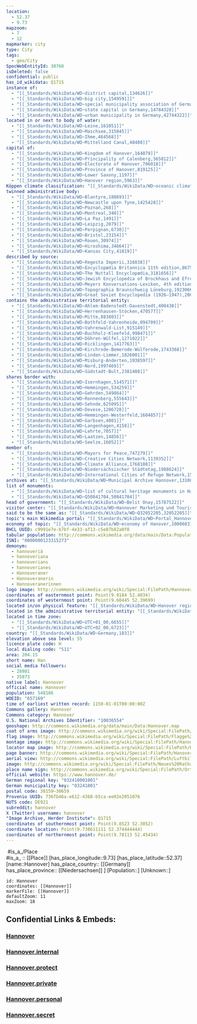 ```yaml
---
location:
  - 52.37
  - 9.73
mapzoom:
  - 7
  - 12
mapmarker: city
type: City
tags:
  - geo/City
SpocWebEntityId: 30760
isDeleted: false
confidential: public
has_id_wikidata: Q1715
instance of:
  - "[[_Standards/WikiData/WD~district capital,134626]]"
  - "[[_Standards/WikiData/WD~big city,1549591]]"
  - "[[_Standards/WikiData/WD~special municipality association of Germany,1780389]]"
  - "[[_Standards/WikiData/WD~state capital in Germany,14784328]]"
  - "[[_Standards/WikiData/WD~urban municipality in Germany,42744322]]"
located in or next to body of water:
  - "[[_Standards/WikiData/WD~Leine,161051]]"
  - "[[_Standards/WikiData/WD~Maschsee,315045]]"
  - "[[_Standards/WikiData/WD~Ihme,464568]]"
  - "[[_Standards/WikiData/WD~Mittelland Canal,48480]]"
capital of:
  - "[[_Standards/WikiData/WD~Kingdom of Hanover,164079]]"
  - "[[_Standards/WikiData/WD~Principality of Calenberg,565812]]"
  - "[[_Standards/WikiData/WD~Electorate of Hanover,706018]]"
  - "[[_Standards/WikiData/WD~Province of Hanover,819125]]"
  - "[[_Standards/WikiData/WD~Lower Saxony,1197]]"
  - "[[_Standards/WikiData/WD~Hanover region,5963]]"
Köppen climate classification: "[[_Standards/WikiData/WD~oceanic climate,182090]]"
twinned administrative body:
  - "[[_Standards/WikiData/WD~Blantyre,188693]]"
  - "[[_Standards/WikiData/WD~Newcastle upon Tyne,1425428]]"
  - "[[_Standards/WikiData/WD~Poznań,268]]"
  - "[[_Standards/WikiData/WD~Montreal,340]]"
  - "[[_Standards/WikiData/WD~La Paz,1491]]"
  - "[[_Standards/WikiData/WD~Leipzig,2079]]"
  - "[[_Standards/WikiData/WD~Perpignan,6730]]"
  - "[[_Standards/WikiData/WD~Bristol,23154]]"
  - "[[_Standards/WikiData/WD~Rouen,30974]]"
  - "[[_Standards/WikiData/WD~Hiroshima,34664]]"
  - "[[_Standards/WikiData/WD~Kansas City,41819]]"
described by source:
  - "[[_Standards/WikiData/WD~Regesta Imperii,316838]]"
  - "[[_Standards/WikiData/WD~Encyclopædia Britannica 11th edition,867541]]"
  - "[[_Standards/WikiData/WD~The Nuttall Encyclopædia,3181656]]"
  - "[[_Standards/WikiData/WD~Jewish Encyclopedia of Brockhaus and Efron,4173137]]"
  - "[[_Standards/WikiData/WD~Meyers Konversations-Lexikon, 4th edition (1885–1890),19219752]]"
  - "[[_Standards/WikiData/WD~Topographia Braunschweig Lüneburg,19230666]]"
  - "[[_Standards/WikiData/WD~Great Soviet Encyclopedia (1926–1947),20078554]]"
contains the administrative territorial entity:
  - "[[_Standards/WikiData/WD~Ahlem-Badenstedt-Davenstedt,400430]]"
  - "[[_Standards/WikiData/WD~Herrenhausen-Stöcken,470577]]"
  - "[[_Standards/WikiData/WD~Mitte,883803]]"
  - "[[_Standards/WikiData/WD~Bothfeld-Vahrenheide,894709]]"
  - "[[_Standards/WikiData/WD~Vahrenwald-List,915149]]"
  - "[[_Standards/WikiData/WD~Buchholz-Kleefeld,998471]]"
  - "[[_Standards/WikiData/WD~Döhren-Wülfel,1271022]]"
  - "[[_Standards/WikiData/WD~Ricklingen,1417763]]"
  - "[[_Standards/WikiData/WD~Kirchrode-Bemerode-Wülferode,1743368]]"
  - "[[_Standards/WikiData/WD~Linden-Limmer,1826001]]"
  - "[[_Standards/WikiData/WD~Misburg-Anderten,1938597]]"
  - "[[_Standards/WikiData/WD~Nord,1997469]]"
  - "[[_Standards/WikiData/WD~Südstadt-Bult,2381488]]"
shares border with:
  - "[[_Standards/WikiData/WD~Isernhagen,514571]]"
  - "[[_Standards/WikiData/WD~Hemmingen,534259]]"
  - "[[_Standards/WikiData/WD~Gehrden,549864]]"
  - "[[_Standards/WikiData/WD~Ronnenberg,555643]]"
  - "[[_Standards/WikiData/WD~Sehnde,625095]]"
  - "[[_Standards/WikiData/WD~Devese,1206728]]"
  - "[[_Standards/WikiData/WD~Hemmingen-Westerfeld,1604857]]"
  - "[[_Standards/WikiData/WD~Garbsen,4001]]"
  - "[[_Standards/WikiData/WD~Langenhagen,4158]]"
  - "[[_Standards/WikiData/WD~Lehrte,7057]]"
  - "[[_Standards/WikiData/WD~Laatzen,14856]]"
  - "[[_Standards/WikiData/WD~Seelze,16052]]"
member of:
  - "[[_Standards/WikiData/WD~Mayors for Peace,747279]]"
  - "[[_Standards/WikiData/WD~Creative Cities Network,1139352]]"
  - "[[_Standards/WikiData/WD~Climate Alliance,1768108]]"
  - "[[_Standards/WikiData/WD~Niedersächsischer Städtetag,1988624]]"
  - "[[_Standards/WikiData/WD~International Cities of Refuge Network,15477956]]"
archives at: "[[_Standards/WikiData/WD~Municipal Archive Hannover,1310039]]"
list of monuments:
  - "[[_Standards/WikiData/WD~list of cultural heritage monuments in Hanover,1556926]]"
  - "[[_Standards/WikiData/WD~Q50841704,50841704]]"
head of government: "[[_Standards/WikiData/WD~Belit Onay,15787522]]"
visitor center: "[[_Standards/WikiData/WD~Hannover Marketing und Tourismus,27979581]]"
said to be the same as: "[[_Standards/WikiData/WD~Q32052205,32052205]]"
topic's main Wikimedia portal: "[[_Standards/WikiData/WD~Portal_Hannover,70488594]]"
economy of topic: "[[_Standards/WikiData/WD~economy of Hanover,100868317]]"
BHCL UUID: c9991e7e-b7bf-4e33-af13-c5e87b82a0f8
tabular population: http://commons.wikimedia.org/data/main/Data:Population+of+Hannover,+Germany.tab
ISNI: "0000000123315273"
demonym:
  - hannoverià
  - hannoveriana
  - hannoverians
  - hannoverianes
  - Hannoveraner
  - Hannoveranerin
  - Hannoveranerinnen
logo image: http://commons.wikimedia.org/wiki/Special:FilePath/Hannover%20logo%20%282024%29.svg
coordinates of easternmost point: Point(9.9184 52.4034)
coordinates of westernmost point: Point(9.60445 52.39699)
located in/on physical feature: "[[_Standards/WikiData/WD~Hanover region,5963]]"
located in the administrative territorial entity: "[[_Standards/WikiData/WD~Hanover region,5963]]"
located in time zone:
  - "[[_Standards/WikiData/WD~UTC+01_00,6655]]"
  - "[[_Standards/WikiData/WD~UTC+02_00,6723]]"
country: "[[_Standards/WikiData/WD~Germany,183]]"
elevation above sea level: 55
licence plate code: H
local dialing code: "511"
area: 204.15
short name: Han
social media followers:
  - 28981
  - 35873
native label: Hannover
official name: Hannover
population: 548186
WOEID: "657169"
time of earliest written record: 1150-01-01T00:00:00Z
Commons gallery: Hannover
Commons category: Hannover
U.S. National Archives Identifier: "10036554"
geoshape: http://commons.wikimedia.org/data/main/Data:Hannover.map
coat of arms image: http://commons.wikimedia.org/wiki/Special:FilePath/Coat%20of%20arms%20of%20Hannover.svg
flag image: http://commons.wikimedia.org/wiki/Special:FilePath/Flagge%20Hannover.svg
montage image: http://commons.wikimedia.org/wiki/Special:FilePath/Hannover%20collage.png
locator map image: http://commons.wikimedia.org/wiki/Special:FilePath/Hannover%20in%20H.svg
page banner: http://commons.wikimedia.org/wiki/Special:FilePath/Hanover%20banner%201.jpg
aerial view: http://commons.wikimedia.org/wiki/Special:FilePath/Luftbild%20Hannover%20Rathaus.JPG
image: http://commons.wikimedia.org/wiki/Special:FilePath/Neues%20Rathaus%20Hannover%202013.jpg
place name sign: http://commons.wikimedia.org/wiki/Special:FilePath/Ortstafel%20Landeshauptstadt%20Hannover%20Stadtteil%20Brinker%20Hafen.jpg
official website: https://www.hannover.de/
German regional key: "032410001001"
German municipality key: "03241001"
postal code: 30159–30659
Provenio UUID: 736fb46a-e612-4368-b5ca-ee02e2051076
NUTS code: DE921
subreddit: hannover
X (Twitter) username: hannover
"Image Archive, Herder Institute": Q1715
coordinates of southernmost point: Point(9.8523 52.3052)
coordinate location: Point(9.738611111 52.374444444)
coordinates of northernmost point: Point(9.78113 52.45434)
---
```

﻿
 #is_a_/Place  
#is_a_ :: [[Place]] 
[has_place_longitude::9.73] 
[has_place_latitude::52.37] 
[name::Hannover] 
has_place_country:: [[Germany]]  
has_place_province:: [[Niedersachsen]] ] 
[Population::] 
[Unknown::] 


```leaflet
id: Hannover
coordinates: [[Hannover]] 
markerFile: [[Hannover]] 
defaultZoom: 11 
maxZoom: 18
```


## Confidential Links & Embeds: 

### [Hannover](/_public/Earth/Continent/Europe/Europe~Central/Germany/Germany~West/Niedersachsen/counties~Niedersachsen/Region_Hannover/cities~Region_Hannover/Hannover/boroughs~Hannover/Hannover.md) 

### [Hannover.internal](/_internal/Earth/Continent/Europe/Europe~Central/Germany/Germany~West/Niedersachsen/counties~Niedersachsen/Region_Hannover/cities~Region_Hannover/Hannover/boroughs~Hannover/Hannover.internal.md) 

### [Hannover.protect](/_protect/Earth/Continent/Europe/Europe~Central/Germany/Germany~West/Niedersachsen/counties~Niedersachsen/Region_Hannover/cities~Region_Hannover/Hannover/boroughs~Hannover/Hannover.protect.md) 

### [Hannover.private](/_private/Earth/Continent/Europe/Europe~Central/Germany/Germany~West/Niedersachsen/counties~Niedersachsen/Region_Hannover/cities~Region_Hannover/Hannover/boroughs~Hannover/Hannover.private.md) 

### [Hannover.personal](/_personal/Earth/Continent/Europe/Europe~Central/Germany/Germany~West/Niedersachsen/counties~Niedersachsen/Region_Hannover/cities~Region_Hannover/Hannover/boroughs~Hannover/Hannover.personal.md) 

### [Hannover.secret](/_secret/Earth/Continent/Europe/Europe~Central/Germany/Germany~West/Niedersachsen/counties~Niedersachsen/Region_Hannover/cities~Region_Hannover/Hannover/boroughs~Hannover/Hannover.secret.md) 
